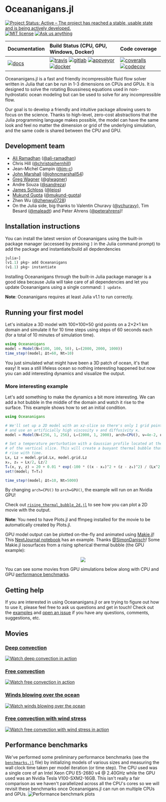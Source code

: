 # Oceananigans.jl

[![Project Status: Active – The project has reached a stable, usable state and is being actively developed.](https://www.repostatus.org/badges/latest/active.svg)](https://www.repostatus.org/#active)
[![MIT license](https://img.shields.io/badge/License-MIT-blue.svg)](https://mit-license.org/)
[![Ask us anything](https://img.shields.io/badge/Ask%20us-anything-1abc9c.svg)](https://github.com/climate-machine/Oceananigans.jl/issues/new)

| **Documentation**             | **Build Status** (CPU, GPU, Windows, Docker)                                                                                 | **Code coverage**                                                                   |
|:------------------------------|:-----------------------------------------------------------------------------------------------------------------------------|:------------------------------------------------------------------------------------|
| [![docs][docs-img]][docs-url] | [![travis][travis-img]][travis-url] [![gitlab][gitlab-img]][gitlab-url] [![appveyor][appveyor-img]][appveyor-url] [![docker][docker-img]][docker-url]   | [![coveralls][coveralls-img]][coveralls-url] [![codecov][codecov-img]][codecov-url] |

[docs-img]: https://img.shields.io/badge/docs-latest-blue.svg
[docs-url]: https://climate-machine.github.io/Oceananigans.jl/latest/

[travis-img]: https://travis-ci.com/climate-machine/Oceananigans.jl.svg?branch=master
[travis-url]: https://travis-ci.com/climate-machine/Oceananigans.jl

[gitlab-img]: https://gitlab.com/JuliaGPU/Oceananigans-jl/badges/master/pipeline.svg
[gitlab-url]: https://gitlab.com/JuliaGPU/Oceananigans-jl/commits/master

[appveyor-img]: https://ci.appveyor.com/api/projects/status/sc488kyni1wp93he?svg=true
[appveyor-url]: https://ci.appveyor.com/project/ali-ramadhan/oceananigans-jl

[docker-img]: https://img.shields.io/docker/cloud/build/aliramadhan/oceananigans.svg
[docker-url]: https://hub.docker.com/r/aliramadhan/oceananigans

[coveralls-img]: https://coveralls.io/repos/github/climate-machine/Oceananigans.jl/badge.svg?branch=master
[coveralls-url]: https://coveralls.io/github/climate-machine/Oceananigans.jl?branch=master

[codecov-img]: https://codecov.io/gh/climate-machine/Oceananigans.jl/branch/master/graph/badge.svg
[codecov-url]: https://codecov.io/gh/climate-machine/Oceananigans.jl

Oceananigans.jl is a fast and friendly incompressible fluid flow solver written in Julia that can be run in 1-3 dimensions on CPUs and GPUs. It is designed to solve the rotating Boussinesq equations used in non-hydrostatic ocean modeling but can be used to solve for any incompressible flow. 

Our goal is to develop a friendly and intuitive package allowing users to focus on the science. Thanks to high-level, zero-cost abstractions that the Julia programming language makes possible, the model can have the same look and feel no matter the dimension or grid of the underlying simulation, and the same code is shared between the CPU and GPU.

## Development team
* [Ali Ramadhan](http://aliramadhan.me/) ([@ali-ramadhan](https://github.com/ali-ramadhan))
* Chris Hill ([@christophernhill](https://github.com/christophernhill))
* Jean-Michel Campin ([@jm-c](https://github.com/jm-c))
* [John Marshall](http://oceans.mit.edu/JohnMarshall/) ([@johncmarshall54](https://github.com/johncmarshall54))
* [Greg Wagner](https://glwagner.github.io/) ([@glwagner](https://github.com/glwagner))
* Andre Souza ([@sandreza](https://github.com/sandreza))
* [James Schloss](http://leios.github.io/) ([@leios](https://github.com/leios))
* [Mukund Gupta](https://mukund-gupta.github.io/) ([@mukund-gupta](https://github.com/mukund-gupta))
* Zhen Wu ([@zhenwu0728](https://github.com/zhenwu0728))
* On the Julia side, big thanks to Valentin Churavy ([@vchuravy](https://github.com/vchuravy)), Tim Besard ([@maleadt](https://github.com/maleadt)) and Peter Ahrens ([@peterahrens](https://github.com/peterahrens))!

## Installation instructions
You can install the latest version of Oceananigans using the built-in package manager (accessed by pressing `]` in the Julia command prompt) to add the package and instantiate/build all depdendencies
```julia
julia>]
(v1.1) pkg> add Oceananigans
(v1.1) pkg> instantiate
```
Installing Oceananigans through the built-in Julia package manager is a good idea because Julia will take care of all dependencies and let you update Oceananigans using a single command: `] update`.

**Note**: Oceananigans requires at least Julia v1.1 to run correctly.

## Running your first model
Let's initialize a 3D model with 100×100×50 grid points on a 2×2×1 km domain and simulate it for 10 time steps using steps of 60 seconds each (for a total of 10 minutes of simulation time).
```julia
using Oceananigans
model = Model(N=(100, 100, 50), L=(2000, 2000, 1000))
time_step!(model; Δt=60, Nt=10)
```
You just simulated what might have been a 3D patch of ocean, it's that easy! It was a still lifeless ocean so nothing interesting happened but now you can add interesting dynamics and visualize the output.

### More interesting example
Let's add something to make the dynamics a bit more interesting. We can add a hot bubble in the middle of the domain and watch it rise to the surface. This example shows how to set an initial condition.
```julia
using Oceananigans

# We'll set up a 2D model with an xz-slice so there's only 1 grid point in y
# and use an artificially high viscosity ν and diffusivity κ.
model = Model(N=(256, 1, 256), L=(2000, 1, 2000), arch=CPU(), ν=4e-2, κ=4e-2)

# Set a temperature perturbation with a Gaussian profile located at the center
# of the vertical slice. This will create a buoyant thermal bubble that will
# rise with time.
Lx, Lz = model.grid.Lx, model.grid.Lz
x₀, z₀ = Lx/2, Lz/2
T₀(x, y, z) = 20 + 0.01 * exp(-100 * ((x - x₀)^2 + (z - z₀)^2) / (Lx^2 + Lz^2))
set!(model; T=T₀)

time_step!(model; Δt=10, Nt=5000)
```
By changing `arch=CPU()` to `arch=GPU()`, the example will run on an Nvidia GPU!

Check out [`rising_thermal_bubble_2d.jl`](https://github.com/climate-machine/Oceananigans.jl/blob/master/examples/rising_thermal_bubble_2d.jl) to see how you can plot a 2D movie with the output.

**Note**: You need to have Plots.jl and ffmpeg installed for the movie to be automatically created by Plots.jl.

GPU model output can be plotted on-the-fly and animated using [Makie.jl](https://github.com/JuliaPlots/Makie.jl)! This [NextJournal notebook](https://nextjournal.com/sdanisch/oceananigans) has an example. Thanks [@SimonDanisch](https://github.com/SimonDanisch)! Some Makie.jl isosurfaces from a rising spherical thermal bubble (the GPU example):
<p align="center">
  <img src="https://raw.githubusercontent.com/ali-ramadhan/ali-ramadhan.Github.io/master/img/Rising%20spherical%20thermal%20bubble%20Makie.png">
</p>

You can see some movies from GPU simulations below along with CPU and GPU [performance benchmarks](https://github.com/climate-machine/Oceananigans.jl#performance-benchmarks).

## Getting help
If you are interested in using Oceananigans.jl or are trying to figure out how to use it, please feel free to ask us questions and get in touch! Check out the [examples](https://github.com/climate-machine/Oceananigans.jl/tree/master/examples) and [open an issue](https://github.com/climate-machine/Oceananigans.jl/issues/new) if you have any questions, comments, suggestions, etc.

## Movies

### [Deep convection](https://www.youtube.com/watch?v=kpUrxnKKMjI)
[![Watch deep convection in action](https://raw.githubusercontent.com/ali-ramadhan/ali-ramadhan.Github.io/master/img/surface_temp_3d_00130_halfsize.png)](https://www.youtube.com/watch?v=kpUrxnKKMjI)

### [Free convection](https://www.youtube.com/watch?v=yq4op9h3xcU)
[![Watch free convection in action](https://raw.githubusercontent.com/ali-ramadhan/ali-ramadhan.Github.io/master/img/free_convection_0956.png)](https://www.youtube.com/watch?v=yq4op9h3xcU)

### [Winds blowing over the ocean](https://www.youtube.com/watch?v=IRncfbvuiy8)
[![Watch winds blowing over the ocean](https://raw.githubusercontent.com/ali-ramadhan/ali-ramadhan.Github.io/master/img/wind_stress_0400.png)](https://www.youtube.com/watch?v=IRncfbvuiy8)

### [Free convection with wind stress](https://www.youtube.com/watch?v=ob6OMQgPfI4)
[![Watch free convection with wind stress in action](https://raw.githubusercontent.com/ali-ramadhan/ali-ramadhan.Github.io/master/img/wind_stress_unstable_7500.png)](https://www.youtube.com/watch?v=ob6OMQgPfI4)

## Performance benchmarks
We've performed some preliminary performance benchmarks (see the [`benchmarks.jl`](https://github.com/climate-machine/Oceananigans.jl/blob/master/benchmark/benchmarks.jl) file) by initializing models of various sizes and measuring the wall clock time taken per model iteration (or time step). The CPU used was a single core of an Intel Xeon CPU E5-2680 v4 @ 2.40GHz while the GPU used was an Nvidia Tesla V100-SXM2-16GB. This isn't really a fair comparison as we haven't parallelized across all the CPU's cores so we will revisit these benchmarks once Oceananigans.jl can run on multiple CPUs and GPUs.
![Performance benchmark plots](https://raw.githubusercontent.com/climate-machine/Oceananigans.jl/master/benchmark/oceananigans_benchmarks.png)
